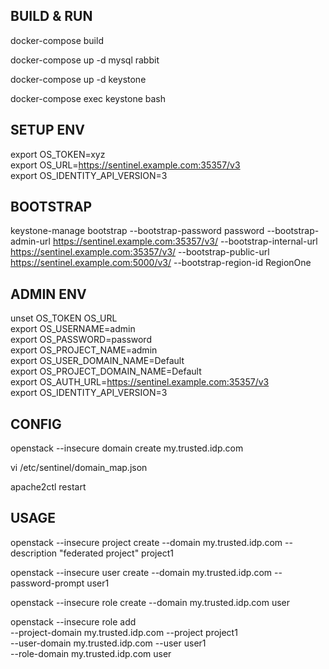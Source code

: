 ## BUILD & RUN 
docker-compose build

docker-compose up -d mysql rabbit

docker-compose up -d keystone

docker-compose exec keystone bash

## SETUP ENV

export OS_TOKEN=xyz  
export OS_URL=https://sentinel.example.com:35357/v3  
export OS_IDENTITY_API_VERSION=3  

## BOOTSTRAP

keystone-manage bootstrap --bootstrap-password password --bootstrap-admin-url https://sentinel.example.com:35357/v3/ --bootstrap-internal-url https://sentinel.example.com:35357/v3/   --bootstrap-public-url https://sentinel.example.com:5000/v3/ --bootstrap-region-id RegionOne

## ADMIN ENV

unset OS_TOKEN OS_URL  
export OS_USERNAME=admin  
export OS_PASSWORD=password  
export OS_PROJECT_NAME=admin  
export OS_USER_DOMAIN_NAME=Default  
export OS_PROJECT_DOMAIN_NAME=Default  
export OS_AUTH_URL=https://sentinel.example.com:35357/v3  
export OS_IDENTITY_API_VERSION=3  

## CONFIG

openstack --insecure domain create my.trusted.idp.com

vi /etc/sentinel/domain_map.json

apache2ctl restart

## USAGE

openstack --insecure project create  --domain my.trusted.idp.com --description "federated project" project1

openstack --insecure user create --domain my.trusted.idp.com --password-prompt user1

openstack --insecure role create --domain my.trusted.idp.com user

openstack --insecure role add \
--project-domain my.trusted.idp.com --project project1 \
--user-domain my.trusted.idp.com --user user1 \
--role-domain my.trusted.idp.com user
